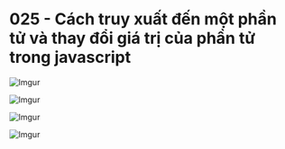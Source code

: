 # 025 - Cách truy xuất đến một phần tử và thay đổi giá trị của phần tử trong javascript  

![Imgur](https://i.imgur.com/5sr7t0X.png)  

![Imgur](https://i.imgur.com/cQ3X6ge.png)  

![Imgur](https://i.imgur.com/yol5GpP.png)  

![Imgur](https://i.imgur.com/oxuRIbk.png)